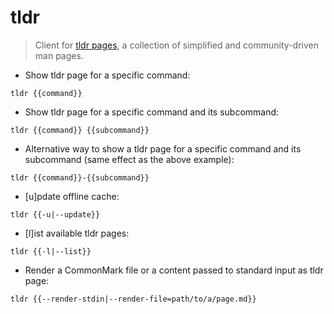# tldr

> Client for [tldr pages](https://tldr.sh/), a collection of simplified
> and community-driven man pages.

- Show tldr page for a specific command:

`tldr {{command}}`

- Show tldr page for a specific command and its subcommand:

`tldr {{command}} {{subcommand}}`

- Alternative way to show a tldr page for a specific command and its subcommand (same effect as the above example):

`tldr {{command}}-{{subcommand}}`

- [u]pdate offline cache:

`tldr {{-u|--update}}`

- [l]ist available tldr pages:

`tldr {{-l|--list}}`

- Render a CommonMark file or a content passed to standard input as tldr page:

`tldr {{--render-stdin|--render-file=path/to/a/page.md}}`
